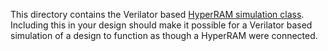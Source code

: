 This directory contains the Verilator based [HyperRAM simulation class](wbhyperramsim.cpp).  Including this in your design should make it possible for a Verilator based simulation of a design to function as though a HyperRAM were connected.
